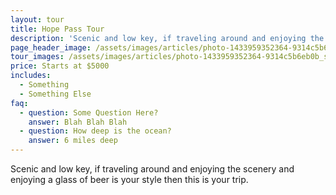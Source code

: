 ```yaml
---
layout: tour
title: Hope Pass Tour
description: 'Scenic and low key, if traveling around and enjoying the scenery and enjoying a glass of beer is your style then this is your trip.'
page_header_image: /assets/images/articles/photo-1433959352364-9314c5b6eb0b_sm.jpg
tour_images: /assets/images/articles/photo-1433959352364-9314c5b6eb0b_sm.jpg
price: Starts at $5000
includes:
  - Something
  - Something Else
faq:
  - question: Some Question Here?
    answer: Blah Blah Blah
  - question: How deep is the ocean?
    answer: 6 miles deep
---
```


Scenic and low key, if traveling around and enjoying the scenery and enjoying a glass of beer is your style then this is your trip.